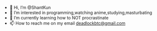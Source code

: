 - 👋 Hi, I’m @ShantKun
- 👀 I’m interested in programming,watching anime,studying,masturbating
- 🌱 I’m currently learning how to NOT procrastinate
- 📫 How to reach me on my email deadlockbtc@gmail.com
<!---
ShantKun/ShantKun is a ✨ special ✨ repository because its `README.md` (this file) appears on your GitHub profile.
You can click the Preview link to take a look at your changes.
--->
